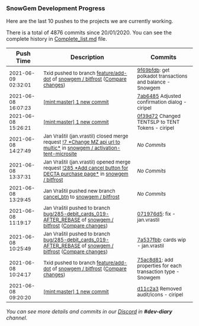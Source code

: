 
### SnowGem Development Progress

Here are the last 10 pushes to the projects we are currently working.

There is a total of 4876 commits since 20/01/2020. You can see the complete history in
 [Complete_list.md](Complete_list.md) file.

| Push Time | Description | Commits |
| --- | --- | --- |
| <sub>2021-06-09 02:32:01</sub> | <sub>Txid pushed to branch [feature/add\-dot](https://gitlab.com/snowgem/bitfrost/commits/feature/add-dot) of [snowgem / bitfrost](https://gitlab.com/snowgem/bitfrost) ([Compare changes](https://gitlab.com/snowgem/bitfrost/compare/75ac8d81d657bbeb3fdca9652c9d7c9439b77a56...9f69bfdb4ca38936e59166abd6fdacfde830e890))</sub> | <sub>[9f69bfdb](https://gitlab.com/snowgem/bitfrost/-/commit/9f69bfdb4ca38936e59166abd6fdacfde830e890): get polkadot transactions and balance - Snowgem</sub> |
| <sub>2021-06-08 16:07:23</sub> | <sub>[[mint:master] 1 new commit](https://github.com/TENTSLP/mint/commit/7ab64856c71b9cee69cf326419a624c5bc49c93e)</sub> | <sub>[7ab6485](https://github.com/TENTSLP/mint/commit/7ab64856c71b9cee69cf326419a624c5bc49c93e) Adjusted confirmation dialog - ciripel</sub> |
| <sub>2021-06-08 15:26:21</sub> | <sub>[[mint:master] 1 new commit](https://github.com/TENTSLP/mint/commit/0f39d720e69ec41874c1dbeeff0b1d4e45b7b358)</sub> | <sub>[0f39d72](https://github.com/TENTSLP/mint/commit/0f39d720e69ec41874c1dbeeff0b1d4e45b7b358) Changed TENTSLP to TENT Tokens - ciripel</sub> |
| <sub>2021-06-08 14:27:49</sub> | <sub>Jan Vraštil (jan.vrastil) closed merge request [\!7 \*Change MZ api url to multic\*](https://gitlab.com/snowgem/activation-tent-microsite/-/merge_requests/7) in [snowgem / activation\-tent\-microsite](https://gitlab.com/snowgem/activation-tent-microsite)</sub> | <sub>_No Commits_</sub> |
| <sub>2021-06-08 13:37:31</sub> | <sub>Jan Vraštil (jan.vrastil) opened merge request [\!285 \*Add cancel button for DECTA purchase page\*](https://gitlab.com/snowgem/bitfrost/-/merge_requests/285) in [snowgem / bitfrost](https://gitlab.com/snowgem/bitfrost)</sub> | <sub>_No Commits_</sub> |
| <sub>2021-06-08 13:29:45</sub> | <sub>Jan Vraštil pushed new branch [cancel\_btn](https://gitlab.com/snowgem/bitfrost/commits/cancel_btn) to [snowgem / bitfrost](https://gitlab.com/snowgem/bitfrost)</sub> | <sub>_No Commits_</sub> |
| <sub>2021-06-08 11:19:17</sub> | <sub>Jan Vraštil pushed to branch [bug/285\-debit\_cards\_019\-AFTER\_REBASE](https://gitlab.com/snowgem/bitfrost/commits/bug/285-debit_cards_019-AFTER_REBASE) of [snowgem / bitfrost](https://gitlab.com/snowgem/bitfrost) ([Compare changes](https://gitlab.com/snowgem/bitfrost/compare/7a537fbb0d11be91363983178010f1f01cee5ed9...071976d5ffe51de5d26fd5f91e58c35adfa1ebb8))</sub> | <sub>[071976d5](https://gitlab.com/snowgem/bitfrost/-/commit/071976d5ffe51de5d26fd5f91e58c35adfa1ebb8): fix - jan.vrastil</sub> |
| <sub>2021-06-08 10:25:49</sub> | <sub>Jan Vraštil pushed to branch [bug/285\-debit\_cards\_019\-AFTER\_REBASE](https://gitlab.com/snowgem/bitfrost/commits/bug/285-debit_cards_019-AFTER_REBASE) of [snowgem / bitfrost](https://gitlab.com/snowgem/bitfrost) ([Compare changes](https://gitlab.com/snowgem/bitfrost/compare/e6e4d87de17aec66b206b39d85ffb5e4784dd6f0...7a537fbb0d11be91363983178010f1f01cee5ed9))</sub> | <sub>[7a537fbb](https://gitlab.com/snowgem/bitfrost/-/commit/7a537fbb0d11be91363983178010f1f01cee5ed9): cards wip - jan.vrastil</sub> |
| <sub>2021-06-08 10:24:17</sub> | <sub>Txid pushed to branch [feature/add\-dot](https://gitlab.com/snowgem/bitfrost/commits/feature/add-dot) of [snowgem / bitfrost](https://gitlab.com/snowgem/bitfrost) ([Compare changes](https://gitlab.com/snowgem/bitfrost/compare/e8cb3b1f8307627f21eb5aedb7c0c523a041eef1...75ac8d81d657bbeb3fdca9652c9d7c9439b77a56))</sub> | <sub>[75ac8d81](https://gitlab.com/snowgem/bitfrost/-/commit/75ac8d81d657bbeb3fdca9652c9d7c9439b77a56): add properties for each transaction type - Snowgem</sub> |
| <sub>2021-06-08 09:20:20</sub> | <sub>[[mint:master] 1 new commit](https://github.com/TENTSLP/mint/commit/d11c2a31ee8d8a0a84060e0da469cc6cc8219964)</sub> | <sub>[d11c2a3](https://github.com/TENTSLP/mint/commit/d11c2a31ee8d8a0a84060e0da469cc6cc8219964) Removed audit/icons - ciripel</sub> |

_You can see more details and commits in our [Discord](https://discord.gg/zumGnbg) in **#dev-diary** channel._
